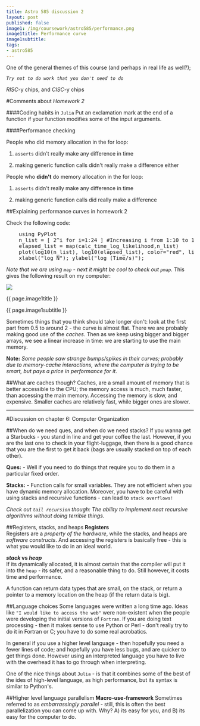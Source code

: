 ```yaml
---
title: Astro 585 discussion 2
layout: post
published: false
image1: /img/coursework/astro585/performance.png
image1title: Performance curve
image1subtitle: 
tags:
- astro585
---
```



One of the general themes of this course (and perhaps in real life as well?);

<code><i>Try not to do work that you don't need to do</i></code>

_RISC_-y chips, and _CISC_-y chips

#Comments about <i>Homework 2</i>

####Coding habits in <code>Julia</code>
Put an exclamation mark at the end of a function if your function modifies some of the input arguments.

####Performance checking

People who did memory allocation in the for loop:

1. <code>asserts</code> didn't really make any difference in time

2. making generic function calls didn't really make a difference either

People who <b>didn't</b> do memory allocation in the for loop:

1. <code>asserts</code> didn't really make any difference in time

2.  making generic function calls did really make a difference 

##Explaining performance curves in homework 2

Check the following code:

<pre>
	using PyPlot
	n_list = [ 2^i for i=1:24 ] #Increasing i from 1:10 to 1:24 to see further
	elapsed_list = map(calc_time_log_likelihood,n_list)
	plot(log10(n_list), log10(elapsed_list), color="red", linewidth=2, marker="+", markersize=12);
	xlabel("log N"); ylabel("log (Time/s)");	
</pre>

<i>Note that we are using <code>map</code> - next it might be cool to check out <code>pmap</code>.</i>
This gives the following result on my computer:

<div id="myCarousel" class="carousel slide">
  <!-- Carousel items -->
	<div class="carousel-inner">
		<div class="active item">
			<img class="carouselImage" src=" {{ page.image1 }}"> 
			<div class="container">
				<div class="carousel-caption">
					<p class="lead"> {{ page.image1title }}</p>
					<p class="muted"> {{ page.image1subtitle }}</p>
				</div>
			</div>
		</div>
	</div>
</div>

Sometimes things that you think should take longer don't: look at the first part from 0.5 to around 2 - the curve is almost flat. There we are probably making good use of the <i>caches</i>.
Then as we keep using bigger and bigger arrays, we see a linear increase in time: we are starting to use the main memory.

<b>Note:</b> <i>Some people saw strange bumps/spikes in their curves; probably due to memory-cache interactions, where the computer is trying to be smart, but pays a price in performance for it</i>.

##What are caches though?
Caches, are a small amount of memory that is better accessible to the CPU; the memory access is much, much faster, than accessing the main memory.
Accessing the memory is slow, and expensive. 
Smaller caches are relatively fast, while bigger ones are slower.

<hr></hr>

#Discussion on chapter 6: Computer Organization

##When do we need ques, and when do we need stacks?
If you wanna get a Starbucks - you stand in line and get your coffee the last.
However, if you are the last one to check in your flight-luggage, then there is a good chance that you are the first to get it back (bags are usually stacked on top of each other).

**Ques:** - Well if you need to do things that require you to do them in a particular fixed order.

**Stacks:** - Function calls for small variables. They are not efficient when you have dynamic memory allocation. Moreover, you have to be careful with using stacks and recursive functions - can lead to <code>stack overflows!</code>

<i>
Check out <code>tail recursion</code> though: The ability to implement neat recursive algorithms without doing terrible things.
</i>

##Registers, stacks, and heaps
**Registers**  
Registers are a <i>property of the hardware</i>, while the stacks, and heaps are <i>software constructs</i>.
And accessing the registers is basically free - this is what you would like to do in an ideal world. 

**_stack_ vs _heap_**   
If its dynamically allocated, it is almost certain that the compiler will put it into the <code>heap</code> - its safer, and a reasonable thing to do. Still however, it costs time and performance.

A function can return data types that are small, on the stack, or return a pointer to a memory location on the heap (if the return data is big).



##Language choices
Some languages were written a long time ago. Ideas like <code>"I would like to access the web"</code> were non-existent when the people were developing the initial versions of <code>Fortran</code>.
If you are doing text processing - then it makes sense to use Python or Perl - don't really try to do it in Fortran or C; you have to do some real acrobatics.

In general if you use a higher level language - then hopefully you need a fewer lines of code; and hopefully you have less bugs, and are quicker to get things done.
However using an interpreted language you have to live with the overhead it has to go through when interpreting.

One of the nice things about <code>Julia</code> - is that it combines some of the best of the ides of high-level language, as high performance, but its syntax is similar to Python's.

##Higher level language parallelism
**Macro-use-framework** Sometimes referred to as _embarrassingly parallel_  - still, this is often the best parallelization you can come up with. Why? A) its easy for you, and B) its easy for the computer to do.

